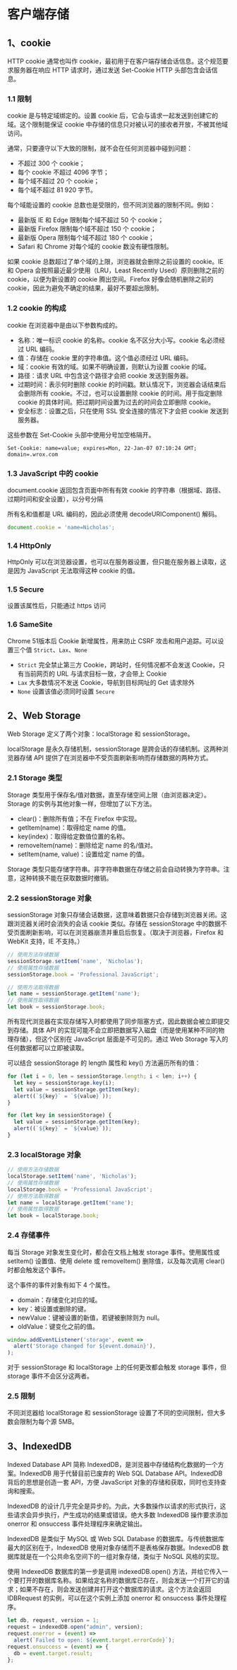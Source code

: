 # 客户端存储

## 1、cookie

HTTP cookie 通常也叫作 cookie，最初用于在客户端存储会话信息。这个规范要求服务器在响应 HTTP 请求时，通过发送 Set-Cookie HTTP 头部包含会话信息。

### 1.1 限制

cookie 是与特定域绑定的。设置 cookie 后，它会与请求一起发送到创建它的域。这个限制能保证 cookie 中存储的信息只对被认可的接收者开放，不被其他域访问。

通常，只要遵守以下大致的限制，就不会在任何浏览器中碰到问题：

- 不超过 300 个 cookie；
- 每个 cookie 不超过 4096 字节；
- 每个域不超过 20 个 cookie；
- 每个域不超过 81 920 字节。

每个域能设置的 cookie 总数也是受限的，但不同浏览器的限制不同。例如：

- 最新版 IE 和 Edge 限制每个域不超过 50 个 cookie；
- 最新版 Firefox 限制每个域不超过 150 个 cookie；
- 最新版 Opera 限制每个域不超过 180 个 cookie；
- Safari 和 Chrome 对每个域的 cookie 数没有硬性限制。

如果 cookie 总数超过了单个域的上限，浏览器就会删除之前设置的 cookie。IE 和 Opera 会按照最近最少使用（LRU，Least Recently Used）原则删除之前的 cookie，以便为新设置的 cookie 腾出空间。Firefox 好像会随机删除之前的 cookie，因此为避免不确定的结果，最好不要超出限制。

### 1.2 cookie 的构成

cookie 在浏览器中是由以下参数构成的。

- 名称：唯一标识 cookie 的名称。cookie 名不区分大小写。cookie 名必须经过 URL 编码。
- 值：存储在 cookie 里的字符串值。这个值必须经过 URL 编码。
- 域：cookie 有效的域。如果不明确设置，则默认为设置 cookie 的域。
- 路径：请求 URL 中包含这个路径才会把 cookie 发送到服务器。
- 过期时间：表示何时删除 cookie 的时间戳。默认情况下，浏览器会话结束后会删除所有 cookie。不过，也可以设置删除 cookie 的时间。用于指定删除 cookie 的具体时间。把过期时间设置为过去的时间会立即删除 cookie。
- 安全标志：设置之后，只在使用 SSL 安全连接的情况下才会把 cookie 发送到服务器。

这些参数在 Set-Cookie 头部中使用分号加空格隔开。

```
Set-Cookie: name=value; expires=Mon, 22-Jan-07 07:10:24 GMT; domain=.wrox.com
```

### 1.3 JavaScript 中的 cookie

document.cookie 返回包含页面中所有有效 cookie 的字符串（根据域、路径、过期时间和安全设置），以分号分隔

所有名和值都是 URL 编码的，因此必须使用 decodeURIComponent() 解码。

```js
document.cookie = 'name=Nicholas';
```

### 1.4 HttpOnly

HttpOnly 可以在浏览器设置，也可以在服务器设置，但只能在服务器上读取，这是因为 JavaScript 无法取得这种 cookie 的值。

### 1.5 Secure

设置该属性后，只能通过 https 访问

### 1.6 SameSite

Chrome 51版本后 Cookie 新增属性，用来防止 CSRF 攻击和用户追踪。可以设置三个值 `Strict`、`Lax`、`None`

- `Strict` 完全禁止第三方 Cookie，跨站时，任何情况都不会发送 Cookie，只有当前网页的 URL 与请求目标一致，才会带上 Cookie
- `Lax` 大多数情况不发送 Cookie，导航到目标网址的 Get 请求除外
- `None` 设置该值必须同时设置 `Secure`

## 2、Web Storage

Web Storage 定义了两个对象：localStorage 和 sessionStorage。

localStorage 是永久存储机制，sessionStorage 是跨会话的存储机制。这两种浏览器存储 API 提供了在浏览器中不受页面刷新影响而存储数据的两种方式。

### 2.1 Storage 类型

Storage 类型用于保存名/值对数据，直至存储空间上限（由浏览器决定）。Storage 的实例与其他对象一样，但增加了以下方法。

- clear()：删除所有值；不在 Firefox 中实现。
- getItem(name)：取得给定 name 的值。
- key(index)：取得给定数值位置的名称。
- removeItem(name)：删除给定 name 的名/值对。
- setItem(name, value)：设置给定 name 的值。

Storage 类型只能存储字符串。非字符串数据在存储之前会自动转换为字符串。注意，这种转换不能在获取数据时撤销。

### 2.2 sessionStorage 对象

sessionStorage 对象只存储会话数据，这意味着数据只会存储到浏览器关闭。这跟浏览器关闭时会消失的会话 cookie 类似。存储在 sessionStorage 中的数据不受页面刷新影响，可以在浏览器崩溃并重启后恢复。（取决于浏览器，Firefox 和 WebKit 支持，IE 不支持。）

```js
// 使用方法存储数据
sessionStorage.setItem('name', 'Nicholas');
// 使用属性存储数据
sessionStorage.book = 'Professional JavaScript';

// 使用方法取得数据
let name = sessionStorage.getItem('name');
// 使用属性取得数据
let book = sessionStorage.book;
```

所有现代浏览器在实现存储写入时都使用了同步阻塞方式，因此数据会被立即提交到存储。具体 API 的实现可能不会立即把数据写入磁盘（而是使用某种不同的物理存储），但这个区别在 JavaScript 层面是不可见的。通过 Web Storage 写入的任何数据都可以立即被读取。

可以结合 sessionStorage 的 length 属性和 key() 方法遍历所有的值：

```js
for (let i = 0, len = sessionStorage.length; i < len; i++) {
  let key = sessionStorage.key(i);
  let value = sessionStorage.getItem(key);
  alert((`${key}` = `${value}`));
}

for (let key in sessionStorage) {
  let value = sessionStorage.getItem(key);
  alert((`${key}` = `${value}`));
}
```

### 2.3 localStorage 对象

```js
// 使用方法存储数据
localStorage.setItem('name', 'Nicholas');
// 使用属性存储数据
localStorage.book = 'Professional JavaScript';
// 使用方法取得数据
let name = localStorage.getItem('name');
// 使用属性取得数据
let book = localStorage.book;
```

### 2.4 存储事件

每当 Storage 对象发生变化时，都会在文档上触发 storage 事件。使用属性或 setItem() 设置值、使用 delete 或 removeItem() 删除值，以及每次调用 clear() 时都会触发这个事件。

这个事件的事件对象有如下 4 个属性。

- domain：存储变化对应的域。
- key：被设置或删除的键。
- newValue：键被设置的新值，若键被删除则为 null。
- oldValue：键变化之前的值。

```js
window.addEventListener('storage', event =>
  alert('Storage changed for ${event.domain}'),
);
```

对于 sessionStorage 和 localStorage 上的任何更改都会触发 storage 事件，但 storage 事件不会区分这两者。

### 2.5 限制

不同浏览器给 localStorage 和 sessionStorage 设置了不同的空间限制，但大多数会限制为每个源 5MB。

## 3、IndexedDB

Indexed Database API 简称 IndexedDB，是浏览器中存储结构化数据的一个方案。IndexedDB 用于代替目前已废弃的 Web SQL Database API。IndexedDB 背后的思想是创造一套 API，方便 JavaScript 对象的存储和获取，同时也支持查询和搜索。

IndexedDB 的设计几乎完全是异步的。为此，大多数操作以请求的形式执行，这些请求会异步执行，产生成功的结果或错误。绝大多数 IndexedDB 操作要求添加 onerror 和 onsuccess 事件处理程序来确定输出。

IndexedDB 是类似于 MySQL 或 Web SQL Database 的数据库。与传统数据库最大的区别在于，IndexedDB 使用对象存储而不是表格保存数据。IndexedDB 数据库就是在一个公共命名空间下的一组对象存储，类似于 NoSQL 风格的实现。

使用 IndexedDB 数据库的第一步是调用 indexedDB.open() 方法，并给它传入一个要打开的数据库名称。如果给定名称的数据库已存在，则会发送一个打开它的请求；如果不存在，则会发送创建并打开这个数据库的请求。这个方法会返回 IDBRequest 的实例，可以在这个实例上添加 onerror 和 onsuccess 事件处理程序。

```js
let db, request, version = 1;
request = indexedDB.open("admin", version);
request.onerror = (event) =>
  alert(`Failed to open: ${event.target.errorCode}`);
request.onsuccess = (event) => {
  db = event.target.result;
};
```